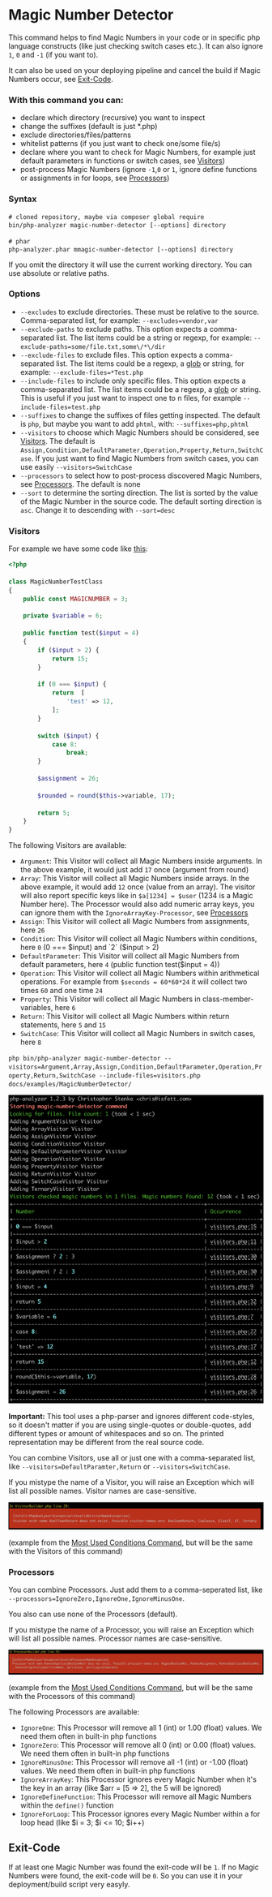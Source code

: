 # Magic Number Detector

This command helps to find Magic Numbers in your code or in specific php language constructs (like just checking switch cases etc.). It can also ignore `1`, `0` and `-1` (if you want to). 

It can also be used on your deploying pipeline and cancel the build if Magic Numbers occur, see [Exit-Code](#exit-code).

### With this command you can:

- declare which directory (recursive) you want to inspect
- change the suffixes (default is just *.php)
- exclude directories/files/patterns
- whitelist patterns (if you just want to check one/some file/s)
- declare where you want to check for Magic Numbers, for example just default parameters in functions or switch cases, see [Visitors](#visitors))
- post-process Magic Numbers (ignore `-1`,`0` or `1`, ignore define functions or assignments in for loops, see [Processors](#processors))

### Syntax

```shell script
# cloned repository, maybe via composer global require
bin/php-analyzer magic-number-detector [--options] directory

# phar
php-analyzer.phar mmagic-number-detector [--options] directory
```

If you omit the directory it will use the current working directory. You can use absolute or relative paths.

### Options

- `--excludes` to exclude directories. These must be relative to the source. Comma-separated list, for example: `--excludes=vendor,var`
- `--exclude-paths` to exclude paths. This option expects a comma-separated list. The list items could be a string or regexp, for example: `--exclude-paths=some/file.txt,some\/*\/dir`
- `--exclude-files` to exclude files. This option expects a comma-separated list. The list items could be a regexp, a [glob](https://www.php.net/glob) or string, for example: `--exclude-files=*Test.php`
- `--include-files` to include only specific files. This option expects a comma-separated list. The list items could be a regexp, a [glob](https://www.php.net/glob) or string. This is useful if you just want to inspect one to n files, for example `--include-files=test.php`
- `--suffixes` to change the suffixes of files getting inspected. The default is `php`, but maybe you want to add `phtml`, with: `--suffixes=php,phtml`
- `--visitors` to choose which Magic Numbers should be considered, see [Visitors](#visitors). The default is `Assign,Condition,DefaultParameter,Operation,Property,Return,SwitchCase`. If you just want to find Magic Numbers from switch cases, you can use easily `--visitors=SwitchCase`
- `--processors` to select how to post-process discovered Magic Numbers, see [Processors](#processors). The default is none
- `--sort` to determine the sorting direction. The list is sorted by the value of the Magic Number in the source code. The default sorting direction is `asc`. Change it to descending with `--sort=desc`

### Visitors
For example we have some code like [this](examples/MagicNumberDetector/visitors.php):

```php
<?php

class MagicNumberTestClass
{
    public const MAGICNUMBER = 3;

    private $variable = 6;

    public function test($input = 4)
    {
        if ($input > 2) {
            return 15;
        }

        if (0 === $input) {
            return  [
                'test' => 12,
            ];
        }
        
        switch ($input) {
            case 8:
                break;
        }

        $assignment = 26;
        
        $rounded = round($this->variable, 17);

        return 5;
    }
}
```

The following Visitors are available:
- `Argument`: This Visitor will collect all Magic Numbers inside arguments. In the above example, it would just add `17` once (argument from round)
- `Array`: This Visitor will collect all Magic Numbers inside arrays. In the above example, it would add `12` once (value from an array). The visitor will also report specific keys like in `$a[1234] = $user` (1234 is a Magic Number here). The Processor would also add numeric array keys, you can ignore them with the `IgnoreArrayKey-Processor`, see [Processors](#processors) 
- `Assign`: This Visitor will collect all Magic Numbers from assignments, here `26` 
- `Condition`: This Visitor will collect all Magic Numbers within conditions, here `0` (0 === $input) and `2` ($input > 2)
- `DefaultParameter`: This Visitor will collect all Magic Numbers from default parameters, here `4` (public function test($input = 4))
- `Operation`: This Visitor will collect all Magic Numbers within arithmetical operations. For example from `$seconds = 60*60*24` it will collect two times `60` and one time `24`
- `Property`: This Visitor will collect all Magic Numbers in class-member-variables, here `6`
- `Return`: This Visitor will collect all Magic Numbers within return statements, here `5` and `15`
- `SwitchCase`: This Visitor will collect all Magic Numbers in switch cases, here `8`

`php bin/php-analyzer magic-number-detector --visitors=Argument,Array,Assign,Condition,DefaultParameter,Operation,Property,Return,SwitchCase --include-files=visitors.php docs/examples/MagicNumberDetector/`

<img src="./images/MagicNumberDetector/demo.png">

**Important:** This tool uses a php-parser and ignores different code-styles, so it doesn't matter if you are using single-quotes or double-quotes, add different types or amount of whitespaces and so on. The printed representation may be different from the real source code.

You can combine Visitors, use all or just one with a comma-separated list, like `--visitors=DefaultParamter,Return` or `--visitors=SwitchCase`.

If you mistype the name of a Visitor, you will raise an Exception which will list all possible names. Visitor names are case-sensitive.

<img src="./images/MostUsedConditions/visitorexception.png">

(example from the [Most Used Conditions Command](/docs/MostUsedConditions.md), but will be the same with the Visitors of this command)

### Processors

You can combine Processors. Just add them to a comma-seperated list, like <br>`--processors=IgnoreZero,IgnoreOne,IgnoreMinusOne`.

You also can use none of the Processors (default).

If you mistype the name of a Processor, you will raise an Exception which will list all possible names. Processor names are case-sensitive.

<img src="./images/MostUsedConditions/processorexception.png">

(example from the [Most Used Conditions Command](/docs/MostUsedConditions.md), but will be the same with the Processors of this command)

The following Processors are available:
- `IgnoreOne`: This Processor will remove all 1 (int) or 1.00 (float) values. We need them often in built-in php functions
- `IgnoreZero`: This Processor will remove all 0 (int) or 0.00 (float) values. We need them often in built-in php functions
- `IgnoreMinusOne`: This Processor will remove all -1 (int) or -1.00 (float) values. We need them often in built-in php functions
- `IgnoreArrayKey`: This Processor ignores every Magic Number when it's the key in an array (like $arr = [5 => 2], the 5 will be ignored)
- `IgnoreDefineFunction`: This Processor will remove all Magic Numbers within the `define()` function
- `IgnoreForLoop`: This Processor ignores every Magic Number within a for loop head (like $i = 3; $i <= 10; $i++)

## Exit-Code
If at least one Magic Number was found the exit-code will be `1`. If no Magic Numbers were found, the exit-code will be `0`. So you can use it in your deployment/build script very easyly.
